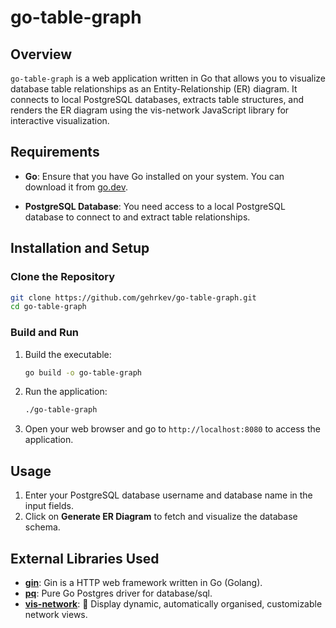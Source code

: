 
# go-table-graph

## Overview

````go-table-graph```` is a web application written in Go that allows you to visualize database table relationships as an Entity-Relationship (ER) diagram. It connects to local PostgreSQL databases, extracts table structures, and renders the ER diagram using the vis-network JavaScript library for interactive visualization.

## Requirements

- **Go**: Ensure that you have Go installed on your system. You can download it from [go.dev](https://go.dev/dl/).

- **PostgreSQL Database**: You need access to a local PostgreSQL database to connect to and extract table relationships.

## Installation and Setup

### Clone the Repository

```bash
git clone https://github.com/gehrkev/go-table-graph.git
cd go-table-graph
```

### Build and Run

1. Build the executable:

   ```bash
   go build -o go-table-graph
   ```

2. Run the application:

   ```bash
   ./go-table-graph
   ```

3. Open your web browser and go to `http://localhost:8080` to access the application.

## Usage

1. Enter your PostgreSQL database username and database name in the input fields.
2. Click on **Generate ER Diagram** to fetch and visualize the database schema.


## External Libraries Used

- **[gin](https://github.com/gin-gonic/gin)**: Gin is a HTTP web framework written in Go (Golang).
- **[pq](https://github.com/lib/pq)**: Pure Go Postgres driver for database/sql.
- **[vis-network](https://github.com/visjs/vis-network)**: 💫 Display dynamic, automatically organised, customizable network views.


